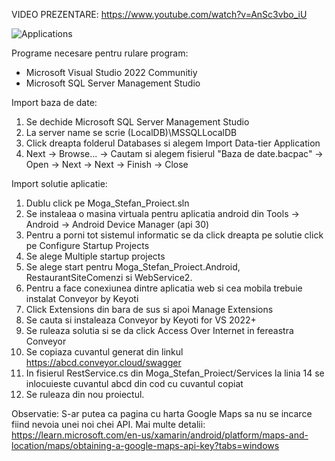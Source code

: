 VIDEO PREZENTARE: https://www.youtube.com/watch?v=AnSc3vbo_iU

![Applications](https://lh3.googleusercontent.com/drive-viewer/AITFw-ydDUjtQc_cgLHbcHtINOaofKrCY_LpRoVlCsNLY3Qf8stFtcEOYs5K0wkxJoLq4bysp694wuYFNSUegtykMbKIGT3giQ=s1600)


Programe necesare pentru rulare program:
* Microsoft Visual Studio 2022 Communitiy
* Microsoft SQL Server Management Studio

Import baza de date:
1. Se dechide Microsoft SQL Server Management Studio
2. La server name se scrie (LocalDB)\MSSQLLocalDB
3. Click dreapta folderul Databases si alegem Import Data-tier Application
4. Next -> Browse... -> Cautam si alegem fisierul "Baza de date.bacpac" -> Open -> Next -> Next -> Finish -> Close

Import solutie aplicatie:
1. Dublu click pe Moga_Stefan_Proiect.sln
2. Se instaleaa o masina virtuala pentru aplicatia android din Tools -> Android -> Android Device Manager (api 30)
3. Pentru a porni tot sistemul informatic se da click dreapta pe solutie click pe Configure Startup Projects
4. Se alege Multiple startup projects
5. Se alege start pentru Moga_Stefan_Proiect.Android, RestaurantSiteComenzi si WebService2.
6. Pentru a face conexiunea dintre aplicatia web si cea mobila trebuie instalat Conveyor by Keyoti
7. Click Extensions din bara de sus si apoi Manage Extensions
8. Se cauta si instaleaza Conveyor by Keyoti for VS 2022+
9. Se ruleaza solutia si se da click Access Over Internet in fereastra Conveyor
10. Se copiaza cuvantul generat din linkul https://abcd.conveyor.cloud/swagger 
11. In fisierul RestService.cs din Moga_Stefan_Proiect/Services la linia 14 se inlocuieste cuvantul abcd din cod cu cuvantul copiat
12. Se ruleaza din nou proiectul.

Observatie: S-ar putea ca pagina cu harta Google Maps sa nu se incarce fiind nevoia unei noi chei API. Mai multe detalii:
https://learn.microsoft.com/en-us/xamarin/android/platform/maps-and-location/maps/obtaining-a-google-maps-api-key?tabs=windows
